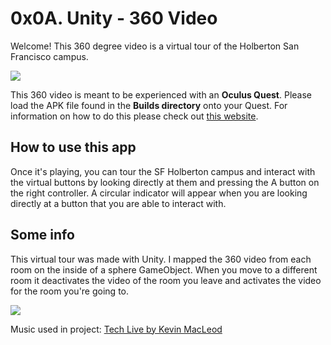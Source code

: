 # 0x0A. Unity - 360 Video

Welcome! This 360 degree video is a virtual tour of the Holberton San Francisco campus.

![](https://imgur.com/bvYmNgy)

This 360 video is meant to be experienced with an **Oculus Quest**. Please load the APK file found in the **Builds directory** onto your Quest. For information on how to do this please check out [this website](https://uploadvr.com/sideloading-quest-how-to/).

## How to use this app

Once it's playing, you can tour the SF Holberton campus and interact with the virtual buttons by looking directly at them and pressing the A button on the right controller. A circular indicator will appear when you are looking directly at a button that you are able to interact with.

## Some info

This virtual tour was made with Unity. I mapped the 360 video from each room on the inside of a sphere GameObject. When you move to a different room it deactivates the video of the room you leave and activates the video for the room you're going to.

![](https://i.imgur.com/eYdtF4T.png)

Music used in project: [Tech Live by Kevin MacLeod](https://incompetech.filmmusic.io/song/4463-tech-live/)
